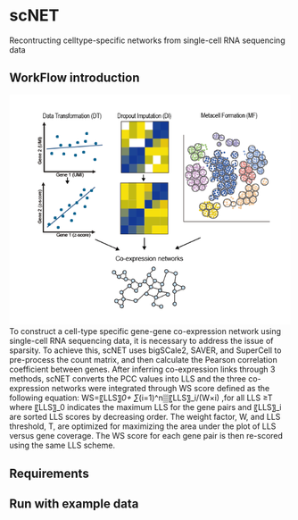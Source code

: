 # scNET

Recontructing celltype-specific networks from single-cell RNA sequencing data
## WorkFlow introduction
![](image/introduction.png)
To construct a cell-type specific gene-gene co-expression network using single-cell RNA sequencing data, it is necessary to address the issue of sparsity. To achieve this, scNET uses bigSCale2, SAVER, and SuperCell to pre-process the count matrix, and then calculate the Pearson correlation coefficient between genes. After inferring co-expression links through 3 methods, scNET converts the PCC values into LLS and the three co-expression networks were integrated through WS score defined as the following equation: WS=〖LLS〗_0+ ∑_(i=1)^n▒〖LLS〗_i/(W×i)  ,for all LLS ≥T where 〖LLS〗_0 indicates the maximum LLS for the gene pairs and 〖LLS〗_i are sorted LLS scores by decreasing order. The weight factor, W, and LLS threshold, T, are optimized for maximizing the area under the plot of LLS versus gene coverage. The WS score for each gene pair is then re-scored using the same LLS scheme.

## Requirements
## Run with example data
